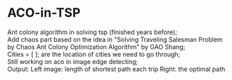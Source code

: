 # ACO-in-TSP
Ant colony algorithm in solving tsp (finished years before);  
Add chaos part based on the idea in "Solving Traveling Salesman Problem by Chaos Ant Colony Optimization Algorithm" by GAO Shang;  
Cities = [  ]; are the location of cities we need to go through;  
Still working on aco in image edge detecting;   
Output: Left image: length of shortest path each trip
        Right: the optimal path
